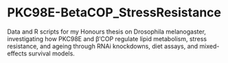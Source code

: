 # PKC98E-BetaCOP_StressResistance
Data and R scripts for my Honours thesis on Drosophila melanogaster, investigating how PKC98E and β′COP regulate lipid metabolism, stress resistance, and ageing through RNAi knockdowns, diet assays, and mixed-effects survival models.
